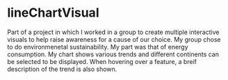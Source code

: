 # lineChartVisual

Part of a project in which I worked in a group to create multiple interactive visuals to help raise awareness for a cause of our choice. My group chose to do environmenetal sustainability. My part was that of energy consumption. My chart shows various trends and different continents can be selected to be displayed. When hovering over a feature, a breif description of the trend is also shown.
